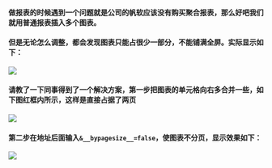 #### 做报表的时候遇到一个问题就是公司的帆软应该没有购买聚合报表，那么好吧我们就用普通报表插入多个图表。  
#### 但是无论怎么调整，都会发现图表只能占很少一部分，不能铺满全屏。实际显示如下：  
![](https://upload-images.jianshu.io/upload_images/17736870-85d11fcd62e94ffa.jpg?imageMogr2/auto-orient/strip%7CimageView2/2/w/1240)
#### 请教了一下同事得到了一个解决方案，第一步把图表的单元格向右多合并一些，如下图红框内所示，这样是直接占据了两页  
![](https://upload-images.jianshu.io/upload_images/17736870-3ede2eb8a4c057e8.jpg?imageMogr2/auto-orient/strip%7CimageView2/2/w/1240)  
#### 第二步在地址后面输入`&__bypagesize__=false`，使图表不分页，显示效果如下：
![](https://upload-images.jianshu.io/upload_images/17736870-be5ed57b513289b3.jpg?imageMogr2/auto-orient/strip%7CimageView2/2/w/1240)
